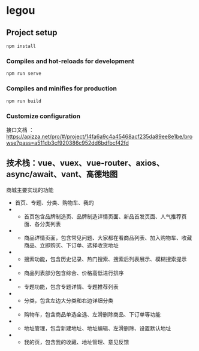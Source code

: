 # legou

## Project setup
```
npm install
```

### Compiles and hot-reloads for development
```
npm run serve
```

### Compiles and minifies for production
```
npm run build
```

### Customize configuration
 接口文档 ： https://apizza.net/pro/#/project/14fa6a9c4a45468acf235da89ee8e1be/browse?pass=a511db3cf920386c952dd6bdfbcf42fd

## 技术栈：vue、vuex、vue-router、axios、async/await、vant、高德地图
商城主要实现的功能
- 首页、专题、分类、购物车、我的
- - 首页包含品牌制造页、品牌制造详情页面、新品首发页面、人气推荐页面、各分类列表
- - 商品详情页面，包含常见问题、大家都在看商品列表、加入购物车、收藏商品、立即购买、下订单、选择收货地址
- - 搜索功能，包含历史记录、热门搜索、搜索后列表展示、模糊搜索提示
- - 商品列表部分包含综合、价格高低进行排序
- - 专题功能，包含专题详情、专题推荐列表
- - 分类，包含左边大分类和右边详细分类
- - 购物车，包含商品单选全选、左滑删除商品、下订单等功能
- - 地址管理，包含新建地址、地址编辑、左滑删除、设置默认地址
- - 我的页，包含我的收藏、地址管理、意见反馈

## 
